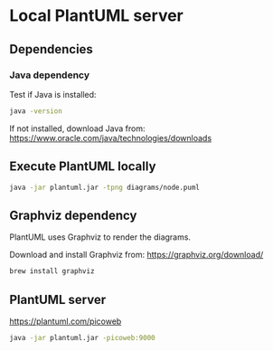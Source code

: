 # Local PlantUML server




## Dependencies

### Java dependency



Test if Java is installed:

```bash
java -version
```

If not installed, download Java from:
https://www.oracle.com/java/technologies/downloads

## Execute PlantUML locally

```bash
java -jar plantuml.jar -tpng diagrams/node.puml
```

## Graphviz dependency

PlantUML uses Graphviz to render the diagrams.

Download and install Graphviz from:
https://graphviz.org/download/

```bash
brew install graphviz
```


## PlantUML server

https://plantuml.com/picoweb


```bash
java -jar plantuml.jar -picoweb:9000
```
